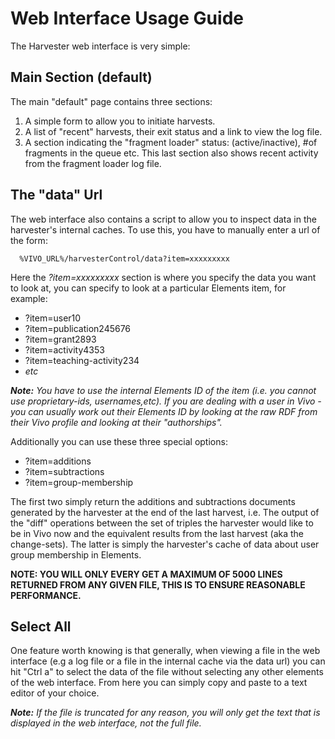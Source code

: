 # Web Interface Usage Guide

The Harvester web interface is very simple:

## Main Section (default)
The main "default" page contains three sections:
  1. A simple form to allow you to initiate harvests.
  2. A list of "recent" harvests, their exit status and a link to view the log file.
  3. A section indicating the "fragment loader" status: (active/inactive), #of fragments in the queue etc.
This last section also shows recent activity from the fragment loader log file.

## The "data" Url
The web interface also contains a script to allow you to inspect data in the harvester's internal caches.
To use this, you have to manually enter a url of the form:

      %VIVO_URL%/harvesterControl/data?item=xxxxxxxxx

Here the *?item=xxxxxxxxx* section is where you specify the data you want to look at, you can specify to look at a particular Elements item, for example:

   * ?item=user10
   * ?item=publication245676
   * ?item=grant2893
   * ?item=activity4353
   * ?item=teaching-activity234
   * *etc*

***Note:** You have to use the internal Elements ID of the item (i.e. you cannot use proprietary-ids, usernames,etc). If you are dealing with a user in Vivo - you can usually work out their Elements ID by looking at the raw RDF from their Vivo profile and looking at their "authorships".*

Additionally you can use these three special options:
  * ?item=additions
  * ?item=subtractions
  * ?item=group-membership

The first two simply return the additions and subtractions documents generated by the harvester at the end of the last harvest, i.e. The output of the "diff" operations between the set of triples the harvester would like to be in Vivo now and the equivalent results from the last harvest (aka the change-sets).
The latter is simply the harvester's cache of data about user group membership in Elements.

**NOTE: YOU WILL ONLY EVERY GET A MAXIMUM OF 5000 LINES RETURNED FROM ANY GIVEN FILE, THIS IS TO ENSURE REASONABLE PERFORMANCE.**

 ## Select All
 One feature worth knowing is that generally, when viewing a file in the web interface (e.g a log file or a file in the internal cache via the data url) you can hit "Ctrl a" to select the data of the file without selecting any other elements of the web interface. From here you can simply copy and paste to a text editor of your choice.

***Note:** If the file is truncated for any reason, you will only get the text that is displayed in the web interface, not the full file.*
